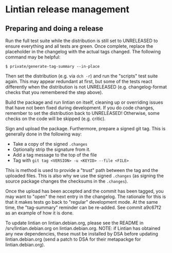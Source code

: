 Lintian release management
==========================



Preparing and doing a release
-----------------------------

Run the full test suite while the distribution is still set to
UNRELEASED to ensure everything and all tests are green.  Once
complete, replace the placeholder in the changelog with the
actual tags changed.  The following command may be helpful:

    $ private/generate-tag-summary --in-place

Then set the distribution (e.g. via `dch -r`) and run the "scripts" test
suite again.  This may appear redundant at first, but some of the
tests react differently when the distribution is not UNRELEASED
(e.g. changelog-format checks that you remembered the step above).

Build the package and run lintian on itself, cleaning up or overriding
issues that have not been fixed during development.  If you do code
changes, remember to set the distribution back to UNRELEASED!
Otherwise, some checks on the code will be skipped (e.g. critic).

Sign and upload the package.  Furthermore, prepare a signed git
tag.  This is generally done in the following way:

 * Take a copy of the signed `.changes`
 * Optionally strip the signature from it.
 * Add a tag message to the top of the file
 * Tag with `git tag <VERSION> -u <KEYID> --file <FILE>`

This is method is used to provide a "trust" path between the tag and
the uploaded files.  This is also why we use the signed `.changes`
(as signing the source package changes the checksums in the `.changes`).

Once the upload has been accepted and the commit has been tagged, you
may want to "open" the next entry in the changelog.  The rationale for
this is that it makes tests go back to "regular" development mode.  At
the same time, the "tag-summary" reminder can be re-added.  See commit
a9c67f2 as an example of how it is done.


To update lintian on lintian.debian.org, please see the README in
/srv/lintian.debian.org on lintian.debian.org.  NOTE: if Lintian has
obtained any new dependencies, these must be installed by DSA before
updating lintian.debian.org (send a patch to DSA for their metapackge
for lintian.debian.org).
